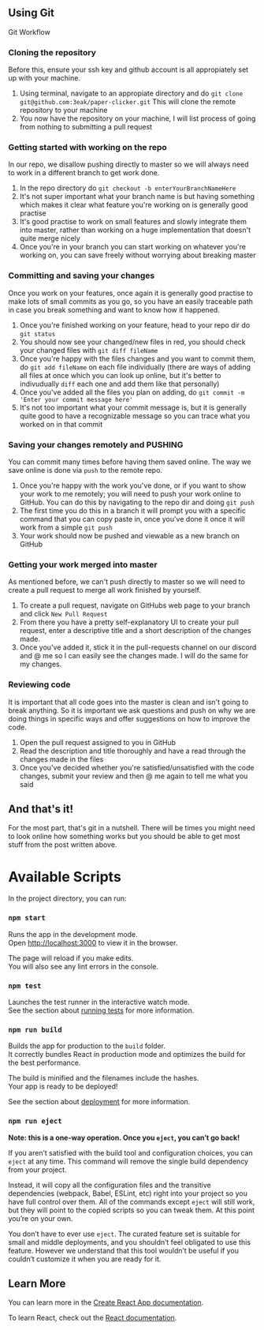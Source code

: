 
## Using Git

Git Workflow

### Cloning the repository

Before this, ensure your ssh key and github account is all appropiately set up with your machine.

1. Using terminal, navigate to an appropiate directory and do `git clone git@github.com:3eak/paper-clicker.git` This will clone the remote repository to your machine
2. You now have the repository on your machine, I will list process of going from nothing to submitting a pull request

### Getting started with working on the repo

In our repo, we disallow pushing directly to master so we will always need to work in a different branch to get work done.

1. In the repo directory do `git checkout -b enterYourBranchNameHere`
2. It's not super important what your branch name is but having something which makes it clear what feature you're working on is generally good practise
3. It's good practise to work on small features and slowly integrate them into master, rather than working on a huge implementation that doesn't quite merge nicely
4. Once you're in your branch you can start working on whatever you're working on, you can save freely without worrying about breaking master

### Committing and saving your changes

Once you work on your features, once again it is generally good practise to make lots of small commits as you go, so you have an easily traceable path in case you break something and want to know how it happened.

1. Once you're finished working on your feature, head to your repo dir do `git status`
2. You should now see your changed/new files in red, you should check your changed files with `git diff fileName`
3. Once you're happy with the files changes and you want to commit them, do `git add fileName` on each file individually (there are ways of adding all files at once which you can look up online, but it's better to indivudually `diff` each one and add them like that personally)
4. Once you've added all the files you plan on adding, do `git commit -m 'Enter your commit message here'`
5. It's not too important what your commit message is, but it is generally quite good to have a recognizable message so you can trace what you worked on in that commit

### Saving your changes remotely and PUSHING

You can commit many times before having them saved online. The way we save online is done via `push` to the remote repo.

1. Once you're happy with the work you've done, or if you want to show your work to me remotely; you will need to push your work online to GitHub. You can do this by navigating to the repo dir and doing `git push`
2. The first time you do this in a branch it will prompt you with a specific command that you can copy paste in, once you've done it once it will work from a simple `git push`
3. Your work should now be pushed and viewable as a new branch on GitHub

### Getting your work merged into master

As mentioned before, we can't push directly to master so we will need to create a pull request to merge all work finished by yourself.

1. To create a pull request, navigate on GitHubs web page to your branch and click `New Pull Request`
2. From there you have a pretty self-explanatory UI to create your pull request, enter a descriptive title and a short description of the changes made.
3. Once you've added it, stick it in the pull-requests channel on our discord and @ me so I can easily see the changes made. I will do the same for my changes. 

### Reviewing code

It is important that all code goes into the master is clean and isn't going to break anything. So it is important we ask questions and push on why we are doing things in specific ways and offer suggestions on how to improve the code.

1. Open the pull request assigned to you in GitHub
2. Read the description and title thoroughly and have a read through the changes made in the files
3. Once you've decided whether you're satisfied/unsatisfied with the code changes, submit your review and then @ me again to tell me what you said


## And that's it! 

For the most part, that's git in a nutshell. There will be times you might need to look online how something works but you should be able to get most stuff from the post written above. 

# Available Scripts

In the project directory, you can run:

### `npm start`

Runs the app in the development mode.<br />
Open [http://localhost:3000](http://localhost:3000) to view it in the browser.

The page will reload if you make edits.<br />
You will also see any lint errors in the console.

### `npm test`

Launches the test runner in the interactive watch mode.<br />
See the section about [running tests](https://facebook.github.io/create-react-app/docs/running-tests) for more information.

### `npm run build`

Builds the app for production to the `build` folder.<br />
It correctly bundles React in production mode and optimizes the build for the best performance.

The build is minified and the filenames include the hashes.<br />
Your app is ready to be deployed!

See the section about [deployment](https://facebook.github.io/create-react-app/docs/deployment) for more information.

### `npm run eject`

**Note: this is a one-way operation. Once you `eject`, you can’t go back!**

If you aren’t satisfied with the build tool and configuration choices, you can `eject` at any time. This command will remove the single build dependency from your project.

Instead, it will copy all the configuration files and the transitive dependencies (webpack, Babel, ESLint, etc) right into your project so you have full control over them. All of the commands except `eject` will still work, but they will point to the copied scripts so you can tweak them. At this point you’re on your own.

You don’t have to ever use `eject`. The curated feature set is suitable for small and middle deployments, and you shouldn’t feel obligated to use this feature. However we understand that this tool wouldn’t be useful if you couldn’t customize it when you are ready for it.

## Learn More

You can learn more in the [Create React App documentation](https://facebook.github.io/create-react-app/docs/getting-started).

To learn React, check out the [React documentation](https://reactjs.org/).
